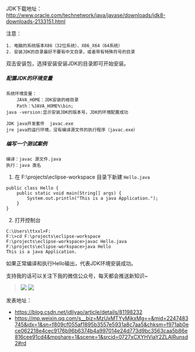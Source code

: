 JDK下载地址：http://www.oracle.com/technetwork/java/javase/downloads/jdk8-downloads-2133151.html

注意：

```
1. 电脑的系统版本X86（32位系统）、X86_X64（64系统）
2. 安装JDK的目录最好不要有中文目录，或者带有特殊符号的目录
```

双击安装包，选择安装安装JDK的目录即可开始安装。

##### 配置JDK的环境变量

```
系统环境变量：
	JAVA_HOME：JDK安装的根目录
	Path：%JAVA_HOME%\bin;
java -version:显示安装JDK的版本号，JDK的环境配置成功

JDK java开发套件  javac.exe
jre java的运行环境，没有编译源文件的执行程序（javac.exe）
```

##### 编写一个测试案例

```
编译：javac 源文件.java
执行：java 类名
```

1. 在 F:\projects\eclipse-workspace 目录下新建 `Hello.java`

```
public class Hello {
	public static void main(String[] args) {
		System.out.println("This is a java Application.");
	}
}
```

2. 打开控制台

```
C:\Users\ttxxl>F:
F:\>cd F:\projects\eclipse-workspace
F:\projects\eclipse-workspace>javac Hello.java
F:\projects\eclipse-workspace>java Hello
This is a java Application.
```

如果正常编译和执行Hello输出，代表JDK环境安装成功。



支持我的话可以关注下我的微信公众号，每天都会推送新知识~ 

> ![](C:\Users\ttxxl\Pictures\20180404220912740.jpg) ![](C:\Users\ttxxl\Pictures\qrcode_for_gh_e125acf2ab2b_258.jpg)

发表地址：

* https://blog.csdn.net/jdliyao/article/details/81198232
* https://mp.weixin.qq.com/s__biz=MzUxMTYyMjkxMg==&mid=2247483745&idx=1&sn=f809cf055af1895b3557e5931a8c7aa5&chksm=f971ab0ece062218e4cec9176b96b6374b4a997014e24d773d9bc3563caa5b86e816cee91cd4&mpshare=1&scene=1&srcid=0727xCXYHViaY2ZLAlRunsd2#rd